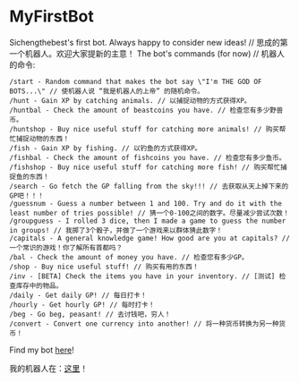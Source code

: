 # MyFirstBot

Sichengthebest's first bot. Always happy to consider new ideas! // 思成的第一个机器人。欢迎大家提新的主意！
The bot's commands (for now) // 机器人的命令:
```
/start - Random command that makes the bot say \"I'm THE GOD OF BOTS...\" // 使机器人说 “我是机器人的上帝” 的随机命令。
/hunt - Gain XP by catching animals. // 以捕捉动物的方式获得XP。
/huntbal - Check the amount of beastcoins you have. // 检查您有多少野兽币。
/huntshop - Buy nice useful stuff for catching more animals! // 购买帮忙捕捉动物的东西！
/fish - Gain XP by fishing. // 以钓鱼的方式获得XP。
/fishbal - Check the amount of fishcoins you have. // 检查您有多少鱼币。
/fishshop - Buy nice useful stuff for catching more fish! // 购买帮忙捕捉鱼的东西！
/search - Go fetch the GP falling from the sky!!! // 去获取从天上掉下来的GP吧！！！
/guessnum - Guess a number between 1 and 100. Try and do it with the least number of tries possible! // 猜一个0-100之间的数字。尽量减少尝试次数！
/groupguess - I rolled 3 dice, then I made a game to guess the number in groups! // 我掷了3个骰子，并做了一个游戏来以群体猜此数字！
/capitals - A general knowledge game! How good are you at capitals? // 一个常识的游戏！你了解所有首都吗？
/bal - Check the amount of money you have. // 检查您有多少GP。
/shop - Buy nice useful stuff! // 购买有用的东西！
/inv - [BETA] Check the items you have in your inventory. // [测试] 检查库存中的物品。
/daily - Get daily GP! // 每日打卡！
/hourly - Get hourly GP! // 每时打卡！
/beg - Go beg, peasant! // 去讨钱吧，穷人！
/convert - Convert one currency into another! // 将一种货币转换为另一种货币！
```

Find my bot [here](t.me/SichengsGodBot)!

我的机器人在：[这里](t.me/SichengsGodBot!)！
